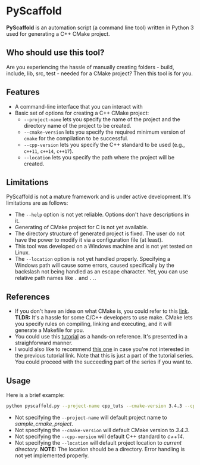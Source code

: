 # PyScaffold #

**PyScaffold** is an automation script (a command line tool) written in Python 3 used for generating a C++ CMake project.

## Who should use this tool? ##

Are you experiencing the hassle of manually creating folders - build, include, lib, src, test - needed for a CMake project? Then this tool is for you.

## Features ##
  * A command-line interface that you can interact with
  * Basic set of options for creating a C++ CMake project:
    * `--project-name` lets you specify the name of the project and the directory name of the project to be created.
    * `--cmake-version` lets you specify the required minimum version of `cmake` for the compilation to be successful.
    * `--cpp-version` lets you specify the C++ standard to be used (e.g., `c++11`, `c++14`, `c++17`).
    * `--location` lets you specify the path where the project will be created.

## Limitations ##

PyScaffold is not a mature framework and is under active development. It's limitations are as follows:
* The `--help` option is not yet reliable. Options don't have descriptions in it.
* Generating of CMake project for C is not yet available.
* The directory structure of generated project is fixed. The user do not have the power to modify it via a configuration file (at least).
* This tool was developed on a Windows machine and is not yet tested on Linux.
* The `--location` option is not yet handled properly. Specifying a Windows path will cause some errors, caused specifically by the backslash not being handled as an escape character. Yet, you can use relative path names like `.` and `..`.

## References ##
* If you don't have an idea on what CMake is, you could refer to this [link](https://en.wikipedia.org/wiki/CMake). **TLDR:** It's a hassle for some C/C++ developers to use make. CMake lets you specify rules on compiling, linking and executing, and it will generate a Makefile for you.
* You could use this [tutorial](http://derekmolloy.ie/hello-world-introductions-to-cmake/) as a hands-on reference. It's presented in a straighforward manner.
* I would also like to recommend [this one](https://tuannguyen68.gitbooks.io/learning-cmake-a-beginner-s-guide/content/chap1/chap1.html) in case you're not interested in the previous tutorial link. Note that this is just a part of the tutorial series. You could proceed with the succeeding part of the series if you want to.

## Usage ##

Here is a brief example:

```bash
python pyscaffold.py --project-name cpp_tuts --cmake-version 3.4.3 --cpp-version c++17 --location ~/cpp_projects
```

* Not specifying the `--project-name` will default project name to *sample_cmake_project*.
* Not specifying the `--cmake-version` will default CMake version to *3.4.3*.
* Not specifying the `--cpp-version` will default C++ standard to *c++14*.
* Not specifying the `--location` will default project location to *current directory*. **NOTE:** The location should be a directory. Error handling is not yet implemented properly.